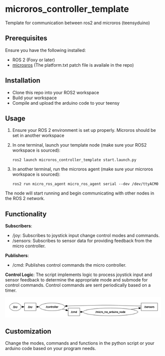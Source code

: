 # microros_controller_template
Template for communication between ros2 and microros (teensyduino)


## Prerequisites

Ensure you have the following installed:

- ROS 2 (Foxy or later)
- [microsros](https://micro.ros.org/docs/tutorials/core/teensy_with_arduino/) (The platform.txt patch file is availale in the repo)

## Installation

- Clone this repo into your ROS2 workspace
- Build your workspace
- Compile and upload the arduino code to your teensy

## Usage

1. Ensure your ROS 2 environment is set up properly. Microros should be set in another workspace
2. In one terminal, launch your template node (make sure your ROS2 workspace is sourced):

    ```
    ros2 launch microros_controller_template start.launch.py 
    ```

3. In another terminal, run the microros agent (make sure your microros workspace is sourced):

    ```
    ros2 run micro_ros_agent micro_ros_agent serial --dev /dev/ttyACM0
    ```


The node will start running and begin communicating with other nodes in the ROS 2 network.

## Functionality

**Subscribers**:
- /joy: Subscribes to joystick input change control modes and commands.
- /sensors: Subscribes to sensor data for providing feedback from the micro controller.

**Publishers**:
- /cmd: Publishes control commands the micro controller.

**Control Logic**:
The script implements logic to process joystick input and sensor feedback to determine the appropriate mode and submode for control commands. Control commands are sent periodically based on a timer.


![rqt_graph](rqtgraph.png)

## Customization

Change the modes, commands and functions in the python script or your arduino code based on your program needs.


